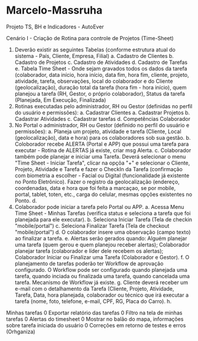 # Marcelo-Massruha
Projeto TS, BH e Indicadores - AutoEver

Cenário I - Criação de Rotina para controle de Projetos (Time-Sheet)
  1. Deverão existir as seguintes Tabelas (conforme estrutura atual do sistema - País, Cliente, Empresa, Filial) 
     a. Cadastro de Clientes
     b. Cadastro de Projetos
     c. Cadastro de Atividades
     d. Cadastro de Tarefas
     e. Tabela Time Sheet - Onde sejam gravados todos os dados da tarefa (colaborador, data início, hora início, data fim, hora fim, cliente, projeto, atividade, tarefa, observações, local do colaborador e do Cliente (geolocalização), duração total da tarefa (hora fim - hora início), quem planejou a tarefa (RH, Gestor, o próprio colaborador), Status da tarefa (Planejada, Em Execução, Finalizada) 
  2. Rotinas executadas pelo administrador, RH ou Gestor (definidas no perfil do usuário e permissões):
     a. Cadastrar Clientes
     a. Cadastrar Projetos
     b. Cadastrar Atividades
     c. Cadastrar tarefas
     d. Competências Colaborador
  3. No Portal o administrador, RH ou Gestor (definido no perfil do usuário e permissões): 
     a. Planeja um projeto, atividade e tarefa (Cliente, Local (geolocalização), data e hora) para os colaboradores sob sua gestão.
     b. Coloborador recebe ALERTA (Portal e APP) que possui uma tarefa para executar - Rotina de ALERTAS já existe, criar msg Alerta.
     c. Colaborador também pode planejar e iniciar uma Tarefa. Deverá selecionar o menu "Time Sheet - Iniciar Tarefa", clicar na opçõa "+" e selecionar o Cliente, Projeto, Atividade e Tarefa e fazer o CheckIn da Tarefa (confirmação com biometria a escolher - Facial ou Digital (funcionalidade já existente no Ponto Eletrônico). Fazer o registro da geolocalização (endereço, coordenadas, data e hora que foi feita a marcaçao, se por mobile, portal, tablet, toten, etc., carga do celular, mesmas opções existentes no Ponto.
     d. 
  4. Colaborador pode iniciar a tarefa pelo Portal ou APP. 
     a. Acessa Menu Time Sheet - Minhas Tarefas (verifica status e seleciona a tarefa que foi planejada para ele executar).
     b. Seleciona Iniciar Tarefa (Tela de checkin "mobile/portal")
     c. Seleciona Finalizar Tarefa (Tela de checkout "mobile/portal")
     d. O colaborador insere uma observação (campo texto) ao finalizar a tarefa. 
     e. Alertas serão gerados quando: Alguém planejar uma tarefa (quem gerou e quem planejou receber alertas); Colaborador planejar tarefa (colaborador e líder dele recebem os alertas); Colaborador Iniciar ou Finalizar uma Tarefa (Colaborador e Gestor). 
     f. O planejamento de tarefas poderão ter Workflow de aprovação configurado. O Workflow pode ser configurado quando planejada uma tarefa, quando inciada ou finalizada uma tarefa, quando cancelada uma tarefa. Mecanismo de Workflow já existe. 
     g. Cliente deverá receber um e-mail com o detalhamento da Tarefa (Cliente, Projeto, Atividade, Tarefa, Data, hora planejada, colaborador ou técnico que irá executar a tarefa (nome, foto, telefone, e-mail, CPF, RG, Placa do Carro). 
     h. 



Minhas tarefas
0
Exportar relatório das tarefas
0
Filtro na tela de minhas tarefas
0
Alertas do timesheet
0
Mostrar no balão do mapa, informações sobre tarefa iniciada do usuário
0
Correções em retorno de testes e erros (Orhganiza)

